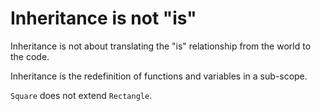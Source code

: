 # Inheritance is not "is"

Inheritance is not about translating the "is" relationship from the world to the code.

Inheritance is the redefinition of functions and variables in a sub-scope.

`Square` does not extend `Rectangle`.